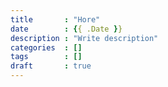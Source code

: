 ```yaml
---
title       : "Hore"
date        : {{ .Date }}
description : "Write description"
categories  : []
tags        : []
draft       : true
---
```


